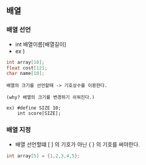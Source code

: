 ## 배열

### 배열 선언

- int 배열이름[배열길이]
- ex )
```c
int array[10];
float cost[12];
char name[10];
```

```ad-tip
배열의 크기를 선언할때 -> 기호상수를 이용한다.

(why? 배열의 크기를 변경하기 쉬워진다.)

ex) #define SIZE 10;
	int score[SIZE];
```


### 배열 지정

- 배열 선언할떄 [ ]  의 기호가 아닌 { } 의 기호를 써야한다.
```c
int array[5] = {1,2,3,4,5};
```


